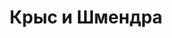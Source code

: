 ---
title: Крыс и Шмендра
linktitle: Крыс и Шмендра
type: categ
menu:
  main:
    title: "Иваси"
    parent: "Барды-и-менестрели"
    weight: 130
---